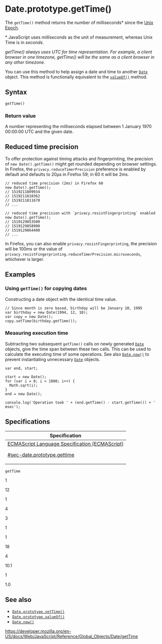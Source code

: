 # Date.prototype.getTime()

The `getTime()` method returns the number of milliseconds\* since the [Unix Epoch](https://en.wikipedia.org/wiki/Unix_time).

\* JavaScript uses _milliseconds_ as the unit of measurement, whereas Unix Time is in _seconds_.

_getTime() always uses UTC for time representation. For example, a client browser in one timezone, getTime() will be the same as a client browser in any other timezone._

You can use this method to help assign a date and time to another [`Date`](../date) object. This method is functionally equivalent to the [`valueOf()`](valueof) method.

## Syntax

    getTime()

### Return value

A number representing the milliseconds elapsed between 1 January 1970 00:00:00 UTC and the given date.

## Reduced time precision

To offer protection against timing attacks and fingerprinting, the precision of `new Date().getTime()` might get rounded depending on browser settings. In Firefox, the `privacy.reduceTimerPrecision` preference is enabled by default and defaults to 20µs in Firefox 59; in 60 it will be 2ms.

    // reduced time precision (2ms) in Firefox 60
    new Date().getTime();
    // 1519211809934
    // 1519211810362
    // 1519211811670
    // ...

    // reduced time precision with `privacy.resistFingerprinting` enabled
    new Date().getTime();
    // 1519129853500
    // 1519129858900
    // 1519129864400
    // ...

In Firefox, you can also enable `privacy.resistFingerprinting`, the precision will be 100ms or the value of `privacy.resistFingerprinting.reduceTimerPrecision.microseconds`, whichever is larger.

## Examples

### Using `getTime()` for copying dates

Constructing a date object with the identical time value.

    // Since month is zero based, birthday will be January 10, 1995
    var birthday = new Date(1994, 12, 10);
    var copy = new Date();
    copy.setTime(birthday.getTime());

### Measuring execution time

Subtracting two subsequent `getTime()` calls on newly generated [`Date`](../date) objects, give the time span between these two calls. This can be used to calculate the executing time of some operations. See also [`Date.now()`](now) to prevent instantiating unnecessary [`Date`](../date) objects.

    var end, start;

    start = new Date();
    for (var i = 0; i < 1000; i++) {
      Math.sqrt(i);
    }
    end = new Date();

    console.log('Operation took ' + (end.getTime() - start.getTime()) + ' msec');

## Specifications

<table><thead><tr class="header"><th>Specification</th></tr></thead><tbody><tr class="odd"><td><a href="https://tc39.es/ecma262/#sec-date.prototype.gettime">ECMAScript Language Specification (ECMAScript) 
<br/>

<span class="small">#sec-date.prototype.gettime</span></a></td></tr></tbody></table>

`getTime`

1

12

1

4

3

1

1

18

4

10.1

1

1.0

## See also

-   [`Date.prototype.setTime()`](settime)
-   [`Date.prototype.valueOf()`](valueof)
-   [`Date.now()`](now)

<a href="https://developer.mozilla.org/en-US/docs/Web/JavaScript/Reference/Global_Objects/Date/getTime" class="_attribution-link">https://developer.mozilla.org/en-US/docs/Web/JavaScript/Reference/Global_Objects/Date/getTime</a>
